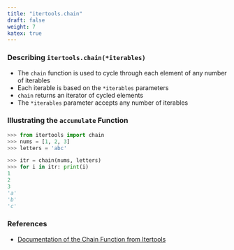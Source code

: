 ```yaml
---
title: "itertools.chain"
draft: false
weight: 7
katex: true
---
```


### Describing `itertools.chain(*iterables)`
- The `chain` function is used to cycle through each element of any number of iterables
- Each iterable is based on the `*iterables` parameters
- `chain` returns an iterator of cycled elements
- The `*iterables` parameter accepts any number of iterables

### Illustrating the `accumulate` Function

```python
>>> from itertools import chain
>>> nums = [1, 2, 3]
>>> letters = 'abc'

>>> itr = chain(nums, letters)
>>> for i in itr: print(i)
1
2
3
'a'
'b'
'c'
```

### References
- [Documentation of the Chain Function from Itertools](https://docs.python.org/3/library/itertools.html#itertools.chain)
